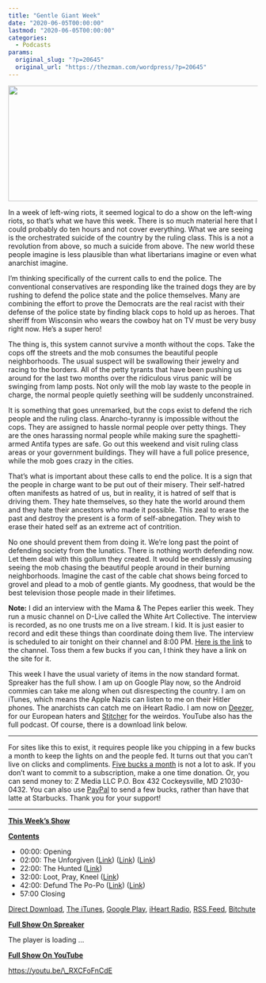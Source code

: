 ```yaml
---
title: "Gentle Giant Week"
date: "2020-06-05T00:00:00"
lastmod: "2020-06-05T00:00:00"
categories:
  - Podcasts
params:
  original_slug: "?p=20645"
  original_url: "https://thezman.com/wordpress/?p=20645"
---
```


[<img
src="http://thezman.com/wordpress/wp-content/uploads/2018/01/Power-Hour.png"
decoding="async" width="600" height="233" />](http://thezman.com/wordpress/wp-content/uploads/2018/01/Power-Hour.png)

In a week of left-wing riots, it seemed logical to do a show on the
left-wing riots, so that’s what we have this week. There is so much
material here that I could probably do ten hours and not cover
everything. What we are seeing is the orchestrated suicide of the
country by the ruling class. This is a not a revolution from above, so
much a suicide from above. The new world these people imagine is less
plausible than what libertarians imagine or even what anarchist imagine.

I’m thinking specifically of the current calls to end the police. The
conventional conservatives are responding like the trained dogs they are
by rushing to defend the police state and the police themselves. Many
are combining the effort to prove the Democrats are the real racist with
their defense of the police state by finding black cops to hold up as
heroes. That sheriff from Wisconsin who wears the cowboy hat on TV must
be very busy right now. He’s a super hero!

The thing is, this system cannot survive a month without the cops. Take
the cops off the streets and the mob consumes the beautiful people
neighborhoods. The usual suspect will be swallowing their jewelry and
racing to the borders. All of the petty tyrants that have been pushing
us around for the last two months over the ridiculous virus panic will
be swinging from lamp posts. Not only will the mob lay waste to the
people in charge, the normal people quietly seething will be suddenly
unconstrained.

It is something that goes unremarked, but the cops exist to defend the
rich people and the ruling class. Anarcho-tyranny is impossible without
the cops. They are assigned to hassle normal people over petty things.
They are the ones harassing normal people while making sure the
spaghetti-armed Antifa types are safe. Go out this weekend and visit
ruling class areas or your government buildings. They will have a full
police presence, while the mob goes crazy in the cities.

That’s what is important about these calls to end the police. It is a
sign that the people in charge want to be put out of their misery. Their
self-hatred often manifests as hatred of us, but in reality, it is
hatred of self that is driving them. They hate themselves, so they hate
the world around them and they hate their ancestors who made it
possible. This zeal to erase the past and destroy the present is a form
of self-abnegation. They wish to erase their hated self as an extreme
act of contrition.

No one should prevent them from doing it. We’re long past the point of
defending society from the lunatics. There is nothing worth defending
now. Let them deal with this gollum they created. It would be endlessly
amusing seeing the mob chasing the beautiful people around in their
burning neighborhoods. Imagine the cast of the cable chat shows being
forced to grovel and plead to a mob of gentle giants. My goodness, that
would be the best television those people made in their lifetimes.

**Note:** I did an interview with the Mama & The Pepes earlier this
week. They run a music channel on D-Live called the White Art
Collective. The interview is recorded, as no one trusts me on a live
stream. I kid. It is just easier to record and edit these things than
coordinate doing them live. The interview is scheduled to air tonight on
their channel and 8:00 PM.
<a href="https://dlive.tv/WhiteArtCollective" rel="noopener noreferrer"
target="_blank">Here is the link</a> to the channel. Toss them a few
bucks if you can, I think they have a link on the site for it.

This week I have the usual variety of items in the now standard format.
Spreaker has the full show. I am up on Google Play now, so the Android
commies can take me along when out disrespecting the country. I am on
iTunes, which means the Apple Nazis can listen to me on their Hitler
phones. The anarchists can catch me on iHeart Radio. I am now on
<a href="https://www.deezer.com/show/623032" rel="noopener noreferrer"
target="_blank">Deezer</a>, for our European haters and <a
href="https://www.stitcher.com/podcast/the-z-blog-power-hour?refid=stpr"
rel="noopener noreferrer" target="_blank">Stitcher</a> for the weirdos.
YouTube also has the full podcast. Of course, there is a download link
below.

------------------------------------------------------------------------

For sites like this to exist, it requires people like you chipping in a
few bucks a month to keep the lights on and the people fed. It turns out
that you can’t live on clicks and compliments.
<a href="https://www.subscribestar.com/the-z-blog"
rel="noopener noreferrer" target="_blank">Five bucks a month</a> is not
a lot to ask. If you don’t want to commit to a subscription, make a one
time donation. Or, you can send money to: Z Media LLC P.O. Box 432
Cockeysville, MD 21030-0432. You can also use <a
href="https://www.paypal.com/cgi-bin/webscr?cmd=_s-xclick&amp;hosted_button_id=UDAS2Q8JYA6CN&amp;source=url"
rel="noopener noreferrer" target="_blank">PayPal</a> to send a few
bucks, rather than have that latte at Starbucks. Thank you for your
support!

------------------------------------------------------------------------

**<u>This Week’s Show</u>**

**<u>Contents</u>**

-   00:00: Opening
-   02:00: The Unforgiven
    (<a href="https://twitter.com/DarrenJBeattie/status/1267937489739751429"
    rel="noopener noreferrer" target="_blank">Link</a>)
    (<a href="https://twitter.com/selfdeclaredref/status/1267911752462843904"
    rel="noopener noreferrer" target="_blank">Link</a>)
    (<a href="https://twitter.com/NBCNews/status/1267087787196645379"
    rel="noopener noreferrer" target="_blank">Link</a>)
-   22:00: The Hunted (<a
    href="https://www.outsideonline.com/2413115/ahmaud-arbery-murder-whiteness-running-community"
    rel="noopener noreferrer" target="_blank">Link</a>)
-   32:00: Loot, Pray, Kneel (<a
    href="https://www.newsobserver.com/news/state/north-carolina/article243193151.html"
    rel="noopener noreferrer" target="_blank">Link</a>)
-   42:00: Defund The Po-Po (<a
    href="https://www.theguardian.com/us-news/2020/jun/04/defund-the-police-us-george-floyd-budgets"
    rel="noopener noreferrer" target="_blank">Link</a>) (<a
    href="https://www.forbes.com/sites/jackbrewster/2020/06/04/la-mayor-slashes-lapd-budget-as-calls-to-defund-police-slowly-pick-up-steam/#6749408e1ba3"
    rel="noopener noreferrer" target="_blank">Link</a>)
-   57:00 Closing

<a href="https://api.spreaker.com/v2/episodes/29501574/download.mp3"
rel="noopener noreferrer" target="_blank">Direct Download</a>, <a
href="https://itunes.apple.com/us/podcast/the-z-blog-power-hour/id1262799640?mt=2"
rel="noopener noreferrer" target="_blank">The iTunes</a>, <a
href="https://podcasts.google.com/?feed=aHR0cHM6Ly93d3cuc3ByZWFrZXIuY29tL3Nob3cvMjU4OTY1Ny9lcGlzb2Rlcy9mZWVk"
rel="noopener noreferrer" target="_blank">Google Play</a>, <a href="https://www.iheart.com/podcast/the-z-blog-power-hour-29246491/"
rel="noopener noreferrer" target="_blank">iHeart Radio,</a>
<a href="https://www.spreaker.com/show/2589657/episodes/feed"
rel="noopener noreferrer" target="_blank">RSS Feed</a>,
<a href="https://www.bitchute.com/channel/OfDOhe43n3QL/"
rel="noopener noreferrer" target="_blank">Bitchute</a>

**<u>Full Show On Spreaker</u>**

The player is loading ...

<span class="widget_spinner dark"></span>

**<u>Full Show On YouTube</u>**

https://youtu.be/\_RXCFoFnCdE
